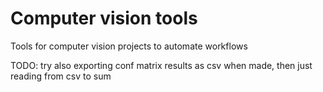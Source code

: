 # Computer vision tools
Tools for computer vision projects to automate workflows

TODO: try also exporting conf matrix results as csv when made, then just reading from csv to sum

